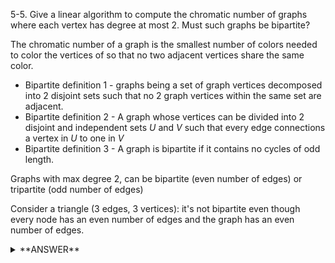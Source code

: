 ﻿5-5. Give a linear algorithm to compute the chromatic number of graphs where each vertex has degree at most 2. Must such graphs be bipartite?

The chromatic number of a graph is the smallest number of colors needed to color the vertices of so that no two adjacent vertices share the same color.

* Bipartite definition 1 - graphs being a set of graph vertices decomposed into 2 disjoint sets such that no 2 graph vertices within the same set are adjacent. 
* Bipartite definition 2 - A graph whose vertices can be divided into 2 disjoint and independent sets *U* and *V* such that every edge connections a vertex in *U* to one in *V*
* Bipartite definition 3 - A graph is bipartite if it contains no cycles of odd length. 

Graphs with max degree 2, can be bipartite (even number of edges) or tripartite (odd number of edges)

Consider a triangle (3 edges, 3 vertices): it's not bipartite even though every node has an even number of edges and the graph has an even number of edges.

<details>
<summary>**ANSWER**</summary>
  <p>  
  
For such a graph, such that the degree of every vertex is at most 2, we can use a DFS traversal, coloring the child the opposite color of the parent. When we see a Back edge, we color the currently discovered child with a color different that the parent, and also different from the ancestor discovered through that back edge.

Since there is just one traversal, it runs in O(m + n) (m edges, n vertices)


**Another Solution:**

A graph whose each vertex has degree at most K has chromatic number less than equal to K + 1.

It is given that each degree has vertex at most 2, therefore determine whether the graph is two colourable or not with the help of BFS traversal. If it is then the answer is 2 otherwise the answer is 3. If graph has only one vertex then the answer will be 1.

  </p>
</details>